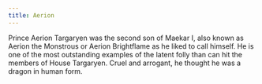 ```yaml
---
title: Aerion
---
```


Prince Aerion Targaryen was the second son of Maekar I, also known as Aerion the Monstrous or Aerion Brightflame as he liked to call himself. He is one of the most outstanding examples of the latent folly than can hit the members of House Targaryen. Cruel and arrogant, he thought he was a dragon in human form.


